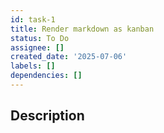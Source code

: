 ```yaml
---
id: task-1
title: Render markdown as kanban
status: To Do
assignee: []
created_date: '2025-07-06'
labels: []
dependencies: []
---
```


## Description
